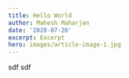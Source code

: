 ```yaml
---
title: Hello World
author: Mahesh Maharjan
date: '2020-07-20'
excerpt: Excerpt
hero: images/article-image-1.jpg
---
```

sdf sdf
